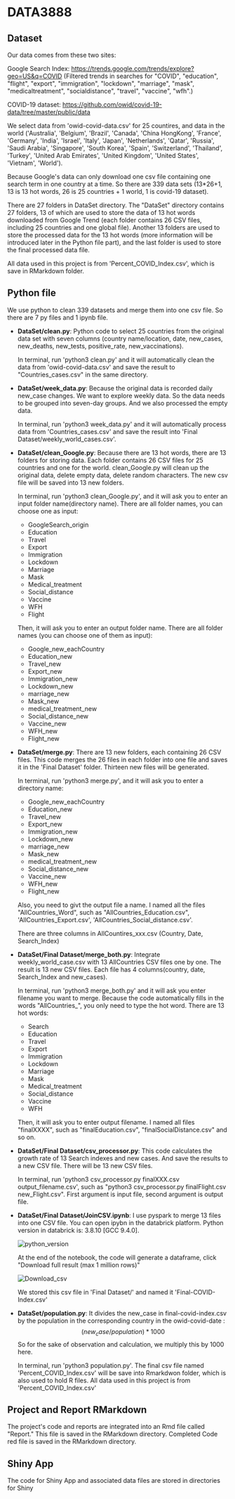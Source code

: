 # DATA3888

## Dataset

Our data comes from these two sites:

Google Search Index: https://trends.google.com/trends/explore?geo=US&q=COVID (Filtered trends in searches for "COVID", "education", "flight", "export", "immigration", "lockdown", "marriage", "mask", "medicaltreatment", "socialdistance", "travel", "vaccine", "wfh".)

COVID-19 dataset: https://github.com/owid/covid-19-data/tree/master/public/data

We select data from 'owid-covid-data.csv' for 25 countires, and data in the world ('Australia', 'Belgium', 'Brazil', 'Canada', 'China HongKong', 'France', 'Germany', 'India', 'Israel', 'Italy', 'Japan', 'Netherlands', 'Qatar', 'Russia', 'Saudi Arabia', 'Singapore', 'South Korea', 'Spain', 'Switzerland', 'Thailand', 'Turkey', 'United Arab Emirates', 'United Kingdom', 'United States', 'Vietnam', 'World').

Because Google's data can only download one csv file containing one search term in one country at a time. So there are 339 data sets (13*26+1, 13 is 13 hot words, 26 is 25 countries + 1 world, 1 is covid-19 dataset).

There are 27 folders in DataSet directory. The "DataSet" directory contains 27 folders, 13 of which are used to store the data of 13 hot words downloaded from Google Trend (each folder contains 26 CSV files, including 25 countries and one global file). Another 13 folders are used to store the processed data for the 13 hot words (more information will be introduced later in the Python file part), and the last folder is used to store the final processed data file.

All data used in this project is from 'Percent_COVID_Index.csv', which is save in RMarkdown folder. 

## Python file

We use python to clean 339 datasets and merge them into one csv file. So there are 7 py files and 1 ipynb file.

- **DataSet/clean.py**: Python code to select 25 countries from the original data set with seven columns (country name/location, date, new_cases, new_deaths, new_tests, positive_rate, new_vaccinations). 

  In terminal, run 'python3 clean.py' and it will automatically clean the data from 'owid-covid-data.csv' and save the result to "Countries_cases.csv" in the same directory.

- **DataSet/week_data.py**:  Because the original data is recorded daily new_case changes. We want to explore weekly data. So the data needs to be grouped into seven-day groups. And we also processed the empty data. 

  In terminal, run 'python3 week_data.py' and it will automatically process data from 'Countries_cases.csv' and save the result into 'Final Dataset/weekly_world_cases.csv'. 

- **DataSet/clean_Google.py**: Because there are 13 hot words, there are 13 folders for storing data. Each folder contains 26 CSV files for 25 countries and one for the world. clean_Google.py will clean up the original data, delete empty data, delete random characters. The new csv file will be saved into 13 new folders.

  In terminal, run 'python3 clean_Google.py', and it will ask you to enter an input folder name(directory name). There are all folder names, you can choose one as input: 

  - GoogleSearch_origin
  - Education
  - Travel
  - Export
  - Immigration
  - Lockdown
  - Marriage
  - Mask
  - Medical_treatment
  - Social_distance
  - Vaccine
  - WFH
  - Flight

  Then, it will ask you to enter an output folder name. There are all folder names (you can choose one of them as input):

  - Google_new_eachCountry
  - Education_new
  - Travel_new
  - Export_new
  - Immigration_new
  - Lockdown_new
  - marriage_new
  - Mask_new
  - medical_treatment_new
  - Social_distance_new
  - Vaccine_new
  - WFH_new
  - Flight_new

- **DataSet/merge.py**: There are 13 new folders, each containing 26 CSV files. This code merges the 26 files in each folder into one file and saves it in the 'Final Dataset' folder. Thirteen new files will be generated. 

  In terminal, run 'python3 merge.py', and it will ask you to enter a directory name:

  - Google_new_eachCountry
  - Education_new
  - Travel_new
  - Export_new
  - Immigration_new
  - Lockdown_new
  - marriage_new
  - Mask_new
  - medical_treatment_new
  - Social_distance_new
  - Vaccine_new
  - WFH_new
  - Flight_new

  Also, you need to givt the output file a name. I named all the files "AllCountries_Word", such as "AllCountries_Education.csv", 'AllCountries_Export.csv', 'AllCountries_Social_distance.csv'. 

  There are three columns in AllCountires_xxx.csv (Country, Date, Search_Index)

- **DataSet/Final Dataset/merge_both.py**: Integrate weekly_world_case.csv with 13 AllCountries CSV files one by one. The result is 13 new CSV files. Each file has 4 columns(country, date, Search_Index and new_cases).

  In terminal, run 'python3 merge_both.py' and it will ask you enter filename you want to merge. Because the code automatically fills in the words "AllCountries_",  you only need to type the hot word. There are 13 hot words: 

  - Search
  - Education
  - Travel
  - Export
  - Immigration
  - Lockdown
  - Marriage
  - Mask
  - Medical_treatment
  - Social_distance
  - Vaccine
  - WFH

  Then, it will ask you to enter output filename. I named all files "finalXXXX", such as "finalEducation.csv", "finalSocialDistance.csv" and so on.

- **DataSet/Final Dataset/csv_processor.py**: This code calculates the growth rate of 13 Search indexes and new cases. And save the results to a new CSV file. There will be 13 new CSV files. 

  In terminal, run 'python3 csv_processor.py finalXXX.csv output_filename.csv', such as "python3 csv_processor.py finalFlight.csv new_Flight.csv". First argument is input file, second argument is output file. 

- **DataSet/Final Dataset/JoinCSV.ipynb**: I use pyspark to merge 13 files into one CSV file. You can open ipybn in the databrick platform. Python version in databrick is: 3.8.10  [GCC 9.4.0]. 

  ![python_version](python_version.png)

  At the end of the notebook, the code will generate a dataframe, click "Download full result (max 1 million rows)"

  ![Download_csv](Download_csv.png)

  We stored this csv file in 'Final Dataset/' and named it 'Final-COVID-Index.csv'

- **DataSet/population.py**: It divides the new_case in final-covid-index.csv by the population in the corresponding country in the owid-covid-date :
  $$
  (new_case/population)*1000
  $$
  So for the sake of observation and calculation, we multiply this by 1000 here.

  In terminal, run 'python3 population.py'. The final csv file named 'Percent_COVID_Index.csv' will be save into Rmarkdwon folder,  which is also used to hold R files. All data used in this project is from 'Percent_COVID_Index.csv'



## Project and Report RMarkdown

The project's code and reports are integrated into an Rmd file called "Report." This file is saved in the RMarkdown directory. Completed Code red file is saved in the RMarkdown directory.

## Shiny App

The code for Shiny App and associated data files are stored in directories for Shiny
